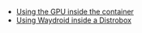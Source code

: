 - [Using the GPU inside the container](https://distrobox.it/useful_tips/#using-the-gpu-inside-the-container)
- [Using Waydroid inside a Distrobox](https://distrobox.it/useful_tips/#using-waydroid-inside-a-distrobox)
